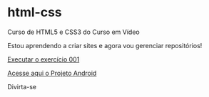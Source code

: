 # html-css
 Curso de HTML5 e CSS3 do Curso em Vídeo

Estou aprendendo a criar sites e agora vou gerenciar repositórios!

  <a href="https://devnetok.github.io/html-css/Exercicios/ex001/index.html">Executar o exercício 001</a>

  <a href="https://devnetok.github.io/projeto-android/#">Acesse aqui o Projeto Android</a>

Divirta-se

